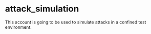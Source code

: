 # attack_simulation
This account is going to be used to simulate attacks in a confined test environment. 

